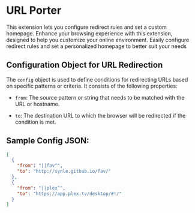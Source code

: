 # URL Porter

This extension lets you configure redirect rules and set a custom homepage. Enhance your browsing experience with this extension, designed to help you customize your online environment. Easily configure redirect rules and set a personalized homepage to better suit your needs

## Configuration Object for URL Redirection

The `config` object is used to define conditions for redirecting URLs based on specific patterns or criteria. It consists of the following properties:

- `from`: The source pattern or string that needs to be matched with the URL or hostname.

- `to`: The destination URL to which the browser will be redirected if the condition is met.

## Sample Config JSON:

```json
[
  {
    "from": "||fav^",
    "to": "http://synle.github.io/fav/"
  },
  {
    "from": "||plex^",
    "to": "https://app.plex.tv/desktop/#!/"
  }
]
```
